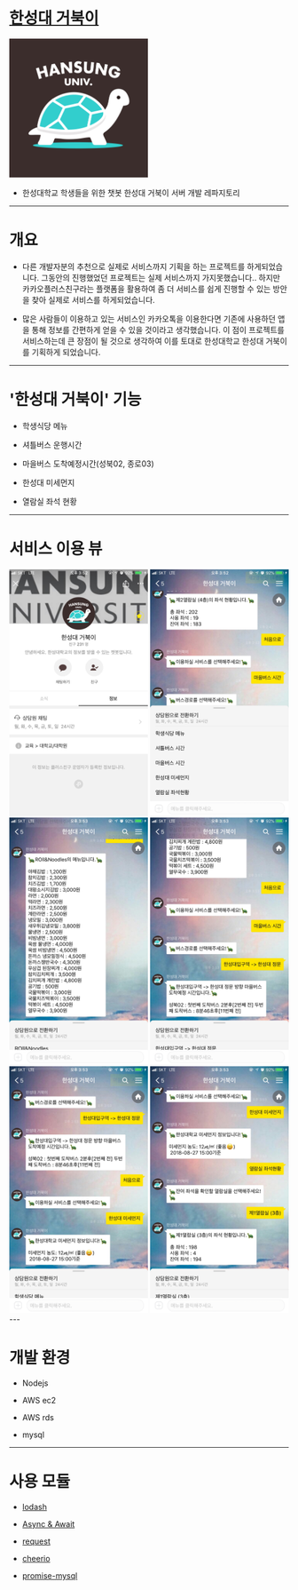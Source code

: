 # [한성대 거북이](http://pf.kakao.com/_DwzLC)

<img width="250"  src="./images/logo.jpeg">

* 한성대학교 학생들을 위한 챗봇 한성대 거북이 서버 개발 레파지토리

---

# 개요
* 다른 개발자분의 추천으로 실제로 서비스까지 기획을 하는 프로젝트를 하게되었습니다. 그동안의 진행했었던 프로젝트는 실제 서비스까지 가지못했습니다.. 하지만 카카오플러스친구라는 플랫폼을 활용하여 좀 더 서비스를 쉽게 진행할 수 있는 방안을 찾아 실제로 서비스를 하게되었습니다.

* 많은 사람들이 이용하고 있는 서비스인 카카오톡을 이용한다면 기존에 사용하던 앱을 통해 정보를 간편하게 얻을 수 있을 것이라고 생각했습니다. 이 점이 프로젝트를 서비스하는데 큰 장점이 될 것으로 생각하여 이를 토대로 한성대학교 한성대 거북이를 기획하게 되었습니다.

---

# '한성대 거북이' 기능

* 학생식당 메뉴

* 셔틀버스 운행시간

* 마을버스 도착예정시간(성북02, 종로03)

* 한성대 미세먼지

* 열람실 좌석 현황

---
# 서비스 이용 뷰

<div>
<img width="250"  src="./images/image_1.jpeg">
<img width="250"  src="./images/image_2.jpeg">
<img width="250"  src="./images/image_3.jpeg">
<img width="250"  src="./images/image_4.jpeg">
<img width="250"  src="./images/image_5.jpeg">
<img width="250"  src="./images/image_6.jpeg">
</div>
---

# 개발 환경

* Nodejs

* AWS ec2

* AWS rds

* mysql

---

# 사용 모듈

* [lodash](https://www.npmjs.com/package/lodash)

* [Async & Await](https://www.npmjs.com/package/async)

* [request](https://www.npmjs.com/package/request)

* [cheerio](https://www.npmjs.com/package/cheerio)

* [promise-mysql](https://www.npmjs.com/package/promise-mysql)
